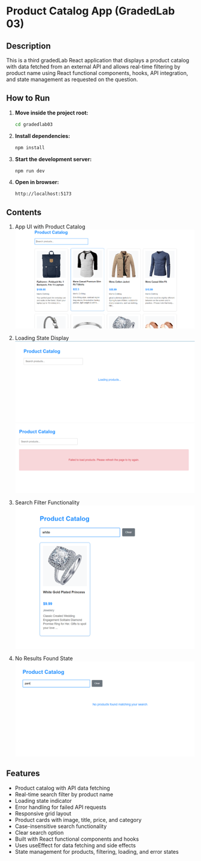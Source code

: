 # Product Catalog App (GradedLab 03)

## Description

This is a third gradedLab React application that displays a product catalog with data fetched from an external API and allows real-time filtering by product name using React functional components, hooks, API integration, and state management as requested on the question.

## How to Run

1. **Move inside the project root:**
   ```bash
   cd gradedlab03
   ```

2. **Install dependencies:**
   ```bash
   npm install
   ```

3. **Start the development server:**
   ```bash
   npm run dev
   ```

4. **Open in browser:**
   ```
   http://localhost:5173
   ```

## Contents

1. App UI with Product Catalog
   ![App Screenshot](./screenshot01.png)

2. Loading State Display
   ![App Screenshot](./screenshot02.png)
   ![App Screenshot](./screenshot03.png)

3. Search Filter Functionality
   ![App Screenshot](./screenshot04.png)

4. No Results Found State
   ![App Screenshot](./screenshot05.png)

## Features

- Product catalog with API data fetching
- Real-time search filter by product name
- Loading state indicator
- Error handling for failed API requests
- Responsive grid layout
- Product cards with image, title, price, and category
- Case-insensitive search functionality
- Clear search option
- Built with React functional components and hooks
- Uses useEffect for data fetching and side effects
- State management for products, filtering, loading, and error states